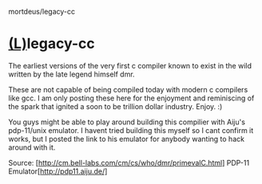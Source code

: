 mortdeus/legacy-cc

# [(L)](https://github.com/mortdeus/legacy-cc#legacy-cc)legacy-cc

The earliest versions of the very first c compiler known to exist in the wild written by the late legend himself dmr.

These are not capable of being compiled today with modern c compilers like gcc. I am only posting these here for the enjoyment and reminiscing of the spark that ignited a soon to be trillion dollar industry. Enjoy. :)

You guys might be able to play around building this compilier with Aiju's pdp-11/unix emulator. I havent tried building this myself so I cant confirm it works, but I posted the link to his emulator for anybody wanting to hack around with it.

Source: [http://cm.bell-labs.com/cm/cs/who/dmr/primevalC.html] PDP-11 Emulator[http://pdp11.aiju.de/]